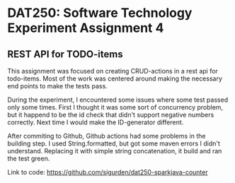 # DAT250: Software Technology Experiment Assignment 4 
## REST API for TODO-items

This assignment was focused on creating CRUD-actions in a rest api for todo-items. Most of the work was centered
around making the necessary end points to make the tests pass.

During the experiment, I encountered some issues where some test passed only some times. First I thought it was some sort of concurrency problem,
but it happend to be the id check that didn't support negative numbers correctly. Next time I would make the ID-generator different.

After commiting to Github, Github actions had some problems in the building step. I used String.formatted, but got some maven errors I didn't understand.
Replacing it with simple string concatenation, it build and ran the test green.

Link to code: https://github.com/sigurden/dat250-sparkjava-counter
